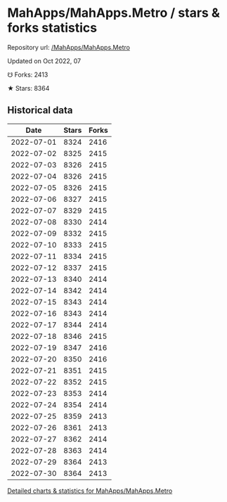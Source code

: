 # MahApps/MahApps.Metro / stars & forks statistics

Repository url: [/MahApps/MahApps.Metro](https://github.com/MahApps/MahApps.Metro)

Updated on Oct 2022, 07

☋ Forks: 2413

★ Stars: 8364

## Historical data
| Date | Stars | Forks |
|------|-------|-------|
| 2022-07-01 | 8324 | 2416 | 
| 2022-07-02 | 8325 | 2415 | 
| 2022-07-03 | 8326 | 2415 | 
| 2022-07-04 | 8326 | 2415 | 
| 2022-07-05 | 8326 | 2415 | 
| 2022-07-06 | 8327 | 2415 | 
| 2022-07-07 | 8329 | 2415 | 
| 2022-07-08 | 8330 | 2414 | 
| 2022-07-09 | 8332 | 2415 | 
| 2022-07-10 | 8333 | 2415 | 
| 2022-07-11 | 8334 | 2415 | 
| 2022-07-12 | 8337 | 2415 | 
| 2022-07-13 | 8340 | 2414 | 
| 2022-07-14 | 8342 | 2414 | 
| 2022-07-15 | 8343 | 2414 | 
| 2022-07-16 | 8343 | 2414 | 
| 2022-07-17 | 8344 | 2414 | 
| 2022-07-18 | 8346 | 2415 | 
| 2022-07-19 | 8347 | 2416 | 
| 2022-07-20 | 8350 | 2416 | 
| 2022-07-21 | 8351 | 2415 | 
| 2022-07-22 | 8352 | 2415 | 
| 2022-07-23 | 8353 | 2414 | 
| 2022-07-24 | 8354 | 2414 | 
| 2022-07-25 | 8359 | 2413 | 
| 2022-07-26 | 8361 | 2413 | 
| 2022-07-27 | 8362 | 2414 | 
| 2022-07-28 | 8363 | 2414 | 
| 2022-07-29 | 8364 | 2413 | 
| 2022-07-30 | 8364 | 2413 | 


[Detailed charts & statistics for MahApps/MahApps.Metro](https://reviewgithub.com/rep/MahApps/MahApps.Metro)
